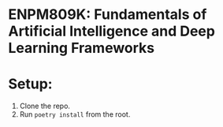 # ENPM809K: Fundamentals of Artificial Intelligence and Deep Learning Frameworks

# Setup:

1. Clone the repo.
2. Run `poetry install` from the root.